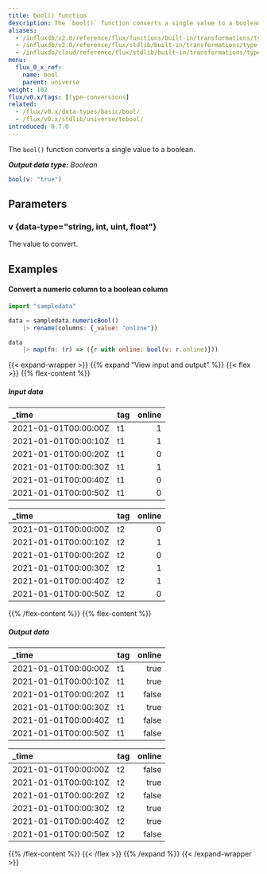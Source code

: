 ```yaml
---
title: bool() function
description: The `bool()` function converts a single value to a boolean.
aliases:
  - /influxdb/v2.0/reference/flux/functions/built-in/transformations/type-conversions/bool/
  - /influxdb/v2.0/reference/flux/stdlib/built-in/transformations/type-conversions/bool/
  - /influxdb/cloud/reference/flux/stdlib/built-in/transformations/type-conversions/bool/
menu:
  flux_0_x_ref:
    name: bool
    parent: universe
weight: 102
flux/v0.x/tags: [type-conversions]
related:
  - /flux/v0.x/data-types/basic/bool/
  - /flux/v0.x/stdlib/universe/tobool/
introduced: 0.7.0
---
```


The `bool()` function converts a single value to a boolean.

_**Output data type:** Boolean_

```js
bool(v: "true")
```

## Parameters

### v {data-type="string, int, uint, float"}
The value to convert.

## Examples

#### Convert a numeric column to a boolean column
```js
import "sampledata"

data = sampledata.numericBool()
    |> rename(columns: {_value: "online"})

data
    |> map(fn: (r) => ({r with online: bool(v: r.online)}))
```

{{< expand-wrapper >}}
{{% expand "View input and output" %}}
{{< flex >}}
{{% flex-content %}}

##### Input data
| _time                | tag | online |
| :------------------- | :-- | -----: |
| 2021-01-01T00:00:00Z | t1  |      1 |
| 2021-01-01T00:00:10Z | t1  |      1 |
| 2021-01-01T00:00:20Z | t1  |      0 |
| 2021-01-01T00:00:30Z | t1  |      1 |
| 2021-01-01T00:00:40Z | t1  |      0 |
| 2021-01-01T00:00:50Z | t1  |      0 |

| _time                | tag | online |
| :------------------- | :-- | -----: |
| 2021-01-01T00:00:00Z | t2  |      0 |
| 2021-01-01T00:00:10Z | t2  |      1 |
| 2021-01-01T00:00:20Z | t2  |      0 |
| 2021-01-01T00:00:30Z | t2  |      1 |
| 2021-01-01T00:00:40Z | t2  |      1 |
| 2021-01-01T00:00:50Z | t2  |      0 |

{{% /flex-content %}}
{{% flex-content %}}

##### Output data
| _time                | tag | online |
| :------------------- | :-- | -----: |
| 2021-01-01T00:00:00Z | t1  |   true |
| 2021-01-01T00:00:10Z | t1  |   true |
| 2021-01-01T00:00:20Z | t1  |  false |
| 2021-01-01T00:00:30Z | t1  |   true |
| 2021-01-01T00:00:40Z | t1  |  false |
| 2021-01-01T00:00:50Z | t1  |  false |

| _time                | tag | online |
| :------------------- | :-- | -----: |
| 2021-01-01T00:00:00Z | t2  |  false |
| 2021-01-01T00:00:10Z | t2  |   true |
| 2021-01-01T00:00:20Z | t2  |  false |
| 2021-01-01T00:00:30Z | t2  |   true |
| 2021-01-01T00:00:40Z | t2  |   true |
| 2021-01-01T00:00:50Z | t2  |  false |
{{% /flex-content %}}
{{< /flex >}}
{{% /expand %}}
{{< /expand-wrapper >}}
